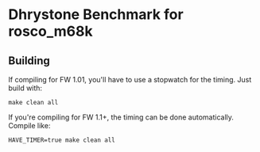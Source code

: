 # Dhrystone Benchmark for rosco_m68k

## Building

If compiling for FW 1.01, you'll have to use a stopwatch for the timing.
Just build with:

```
make clean all
```

If you're compiling for FW 1.1+, the timing can be done automatically.
Compile like:

```
HAVE_TIMER=true make clean all
```



